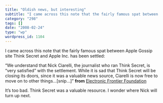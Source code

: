 ```yaml
---
title: "Oldish news, but interesting"
subtitle: "I came across this note that the fairly famous spat between Apple Gossip site Think Secret and Apple..."
category: "298"
tags: []
date: "2008-02-24"
type: "wp"
wordpress_id: 1104
---
```

I came across this note that the fairly famous spat between Apple Gossip site Think Secret and Apple Inc. has been settled:
> 

“We understand that Nick Ciarelli, the journalist who ran Think Secret, is “very satisfied” with the settlement. While it is sad that Think Secret will be closing its doors, since it was a valuable news source, Ciarelli is now free to move on to other things…[snip…]” **from** [Electronic Frontier Foundation](http://www.eff.org/deeplinks/2007/12/apple-and-think-secret-settle-lawsuit)

It’s too bad. Think Secret was a valuable resource. I wonder where Nick will turn up next.